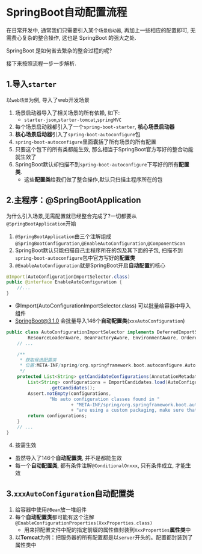 # SpringBoot自动配置流程

在日常开发中, 通常我们只需要引入某个`场景启动器`, 再加上一些相应的配置即可, 无需费心复杂的整合操作, 这也是 SpringBoot 的强大之处.

SpringBoot 是如何省去繁杂的整合过程的呢?

接下来按照流程一步一步解析.

## 1.导入`starter`
以`web场景`为例, 导入了web开发场景
1. 场景启动器导入了相关场景的所有依赖, 如下:
    - `starter-json`,`starter-tomcat`,`springMVC`
2. 每个场景启动器都引入了一个`spring-boot-starter`, **核心场景启动器**
3. **核心场景启动器**引入了`spring-boot-autoconfigure`包
4. `spring-boot-autoconfigure`里面囊括了所有场景的所有配置
5. 只要这个包下的所有类都能生效, 那么相当于SpringBoot官方写好的整合功能就生效了
6. SpringBoot默认却扫描不到`spring-boot-autoconfigure`下写好的所有**配置类**.
   - 这些**配置类**给我们做了整合操作,默认只扫描主程序所在的包

## 2.主程序：@SpringBootApplication
为什么引入场景,无需配置就已经整合完成了?一切都要从`@SpringBootApplication`开始
1. `@SpringBootApplication`由三个注解组成`@SpringBootConfiguration`,`@EnableAutoConfiguration`,`@ComponentScan`
2. SpringBoot默认只能扫描自己主程序所在的包及其下面的子包, 扫描不到`spring-boot-autoconfigure`包中官方写好的**配置类**
3. `@EnableAutoConfiguration`就是SpringBoot开启**自动配置**的核心
```java
@Import(AutoConfigurationImportSelector.class)
public @interface EnableAutoConfiguration {
    //...
}
```
- @Import(AutoConfigurationImportSelector.class) 可以批量给容器中导入组件
- SpringBoot@3.1.0 会批量导入146个**自动配置类**(`xxxAutoConfiguration`)
```java
public class AutoConfigurationImportSelector implements DeferredImportSelector, BeanClassLoaderAware,
		ResourceLoaderAware, BeanFactoryAware, EnvironmentAware, Ordered { 
    // ...

    /**
     * 获取候选配置类
     * 位置:META-INF/spring/org.springframework.boot.autoconfigure.AutoConfiguration.imports
     */
    protected List<String> getCandidateConfigurations(AnnotationMetadata metadata, AnnotationAttributes attributes) {
        List<String> configurations = ImportCandidates.load(AutoConfiguration.class, getBeanClassLoader())
                .getCandidates();
        Assert.notEmpty(configurations,
                "No auto configuration classes found in "
                        + "META-INF/spring/org.springframework.boot.autoconfigure.AutoConfiguration.imports. If you "
                        + "are using a custom packaging, make sure that file is correct.");
        return configurations;
    }
    // ...
}
```
4. 按需生效
- 虽然导入了146个**自动配置类**, 并不是都能生效
- 每一个**自动配置类**, 都有条件注解`@ConditionalOnxxx`, 只有条件成立, 才能生效 

## 3.`xxxAutoConfiguration`自动配置类
1. 给容器中使用`@Bean`放一堆组件
2. 每个**自动配置类**都可能有这个注解`@EnableConfigurationProperties(XxxProperties.class)`
   - 用来把配置文件中配的指定前缀的属性值封装到`XxxProperties`**属性类**中
3. 以**Tomcat**为例：把服务器的所有配置都是以`server`开头的。配置都封装到了属性类中







